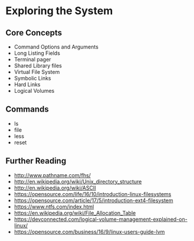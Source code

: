 # Exploring the System

## Core Concepts

- Command Options and Arguments
- Long Listing Fields
- Terminal pager
- Shared Library files
- Virtual File System
- Symbolic Links
- Hard Links
- Logical Volumes

## Commands

- ls
- file
- less
- reset

## Further Reading

- http://www.pathname.com/fhs/
- http://en.wikipedia.org/wiki/Unix_directory_structure
- http://en.wikipedia.org/wiki/ASCII
- https://opensource.com/life/16/10/introduction-linux-filesystems
- https://opensource.com/article/17/5/introduction-ext4-filesystem
- https://www.ntfs.com/index.html
- https://en.wikipedia.org/wiki/File_Allocation_Table
- https://devconnected.com/logical-volume-management-explained-on-linux/
- https://opensource.com/business/16/9/linux-users-guide-lvm